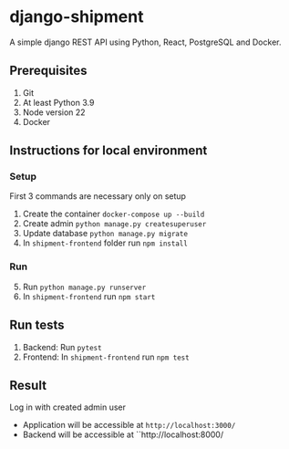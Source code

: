 # django-shipment

A simple django REST API using Python, React, PostgreSQL and Docker.

## Prerequisites

1. Git
2. At least Python 3.9
3. Node version 22
4. Docker

## Instructions for local environment

### Setup

First 3 commands are necessary only on setup

1. Create the container ``docker-compose up --build``
2. Create admin ``python manage.py createsuperuser``
3. Update database ``python manage.py migrate``
4. In ``shipment-frontend`` folder run ``npm install``

### Run

5. Run ``python manage.py runserver``
6. In ``shipment-frontend`` run ``npm start``

## Run tests

1. Backend: Run ``pytest``
2. Frontend: In ``shipment-frontend`` run ``npm test``

## Result

Log in with created admin user

* Application will be accessible at ``http://localhost:3000/``
* Backend will be accessible at ``http://localhost:8000/
